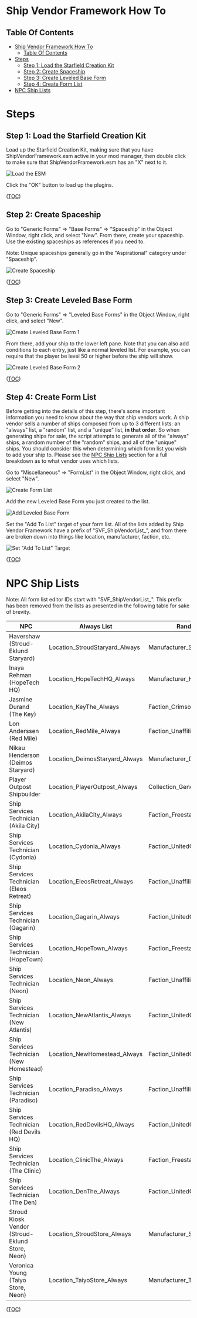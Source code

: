 Ship Vendor Framework How To
============================

Table Of Contents
-----------------
- [Ship Vendor Framework How To](#ship-vendor-framework-how-to)
    - [Table Of Contents](#table-of-contents)
- [Steps](#steps)
    - [Step 1: Load the Starfield Creation Kit](#step-1-load-the-starfield-creation-kit)
    - [Step 2: Create Spaceship](#step-2-create-spaceship)
    - [Step 3: Create Leveled Base Form](#step-3-create-leveled-base-form)
    - [Step 4: Create Form List](#step-4-create-form-list)
- [NPC Ship Lists](#npc-ship-lists)


Steps
=====

Step 1: Load the Starfield Creation Kit
---------------------------------------
Load up the Starfield Creation Kit, making sure that you have ShipVendorFramework.esm active in your mod manager, then double click to make sure that ShipVendorFramework.esm has an "X" next to it.

![Load the ESM](https://staticdelivery.nexusmods.com/mods/2295/images/969/969-1721942591-312643742.jpeg)

Click the "OK" button to load up the plugins.

([TOC](#table-of-contents))


Step 2: Create Spaceship
------------------------
Go to "Generic Forms" => "Base Forms" => "Spaceship" in the Object Window, right click, and select "New". From there, create your spaceship. Use the existing spaceships as references if you need to.

Note: Unique spaceships generally go in the "Aspirational" category under "Spaceship".

![Create Spaceship](https://staticdelivery.nexusmods.com/mods/2295/images/969/969-1721942605-691502869.jpeg)

([TOC](#table-of-contents))


Step 3: Create Leveled Base Form
--------------------------------
Go to "Generic Forms" => "Leveled Base Forms" in the Object Window, right click, and select "New".

![Create Leveled Base Form 1](https://staticdelivery.nexusmods.com/mods/2295/images/969/969-1721942614-1863277166.jpeg)

From there, add your ship to the lower left pane. Note that you can also add conditions to each entry, just like a normal leveled list. For example, you can require that the player be level 50 or higher before the ship will show.

![Create Leveled Base Form 2](https://staticdelivery.nexusmods.com/mods/2295/images/969/969-1721942654-663547038.jpeg)

([TOC](#table-of-contents))


Step 4: Create Form List
------------------------
Before getting into the details of this step, there's some important information you need to know about the way that ship vendors work. A ship vendor sells a number of ships composed from up to 3 different lists: an "always" list, a "random" list, and a "unique" list, **in that order**. So when generating ships for sale, the script attempts to generate all of the "always" ships, a random number of the "random" ships, and all of the "unique" ships. You should consider this when determining which form list you wish to add your ship to. Please see the [NPC Ship Lists](#npc-ship-lists) section for a full breakdown as to what vendor uses which lists.

Go to "Miscellaneous" => "FormList" in the Object Window, right click, and select "New".

![Create Form List](https://staticdelivery.nexusmods.com/mods/2295/images/969/969-1721942663-1160920978.jpeg)

Add the new Leveled Base Form you just created to the list.

![Add Leveled Base Form](https://staticdelivery.nexusmods.com/mods/2295/images/969/969-1721942673-1816070178.jpeg)

Set the "Add To List" target of your form list. All of the lists added by Ship Vendor Framework have a prefix of "SVF_ShipVendorList_", and from there are broken down into things like location, manufacturer, faction, etc.

![Set "Add To List" Target](https://staticdelivery.nexusmods.com/mods/2295/images/969/969-1721942682-1441125928.jpeg)

([TOC](#table-of-contents))


NPC Ship Lists
==============
Note: All form list editor IDs start with "SVF_ShipVendorList_". This prefix has been removed from the lists as presented in the following table for sake of brevity.

| NPC                                             | Always List                    | Random List                      | Unique List                    |
|-------------------------------------------------|--------------------------------|----------------------------------|--------------------------------|
| Havershaw (Stroud-Eklund Staryard)              | Location_StroudStaryard_Always | Manufacturer_Stroud              | Location_StroudStaryard_Unique |
| Inaya Rehman (HopeTech HQ)                      | Location_HopeTechHQ_Always     | Manufacturer_HopeTech            | Location_HopeTechHQ_Unique     |
| Jasmine Durand (The Key)                        | Location_KeyThe_Always         | Faction_CrimsonFleet             | Location_KeyThe_Unique         |
| Lon Anderssen (Red Mile)                        | Location_RedMile_Always        | Faction_Unaffiliated_BlackMarket | Location_RedMile_Unique        |
| Nikau Henderson (Deimos Staryard)               | Location_DeimosStaryard_Always | Manufacturer_Deimos              | Location_DeimosStaryard_Unique |
| Player Outpost Shipbuilder                      | Location_PlayerOutpost_Always  | Collection_Generic               | Location_PlayerOutpost_Unique  |
| Ship Services Technician (Akila City)           | Location_AkilaCity_Always      | Faction_FreestarCollective       | Location_AkilaCity_Unique      |
| Ship Services Technician (Cydonia)              | Location_Cydonia_Always        | Faction_UnitedColonies_Limited   | Location_Cydonia_Unique        |
| Ship Services Technician (Eleos Retreat)        | Location_EleosRetreat_Always   | Faction_Unaffiliated_Limited     | Location_EleosRetreat_Unique   |
| Ship Services Technician (Gagarin)              | Location_Gagarin_Always        | Faction_UnitedColonies_Limited   | Location_Gagarin_Unique        |
| Ship Services Technician (HopeTown)             | Location_HopeTown_Always       | Faction_FreestarCollective       | Location_HopeTown_Unique       |
| Ship Services Technician (Neon)                 | Location_Neon_Always           | Faction_Unaffiliated_Full        | Location_Neon_Unique           |
| Ship Services Technician (New Atlantis)         | Location_NewAtlantis_Always    | Faction_UnitedColonies_Full      | Location_NewAtlantis_Unique    |
| Ship Services Technician (New Homestead)        | Location_NewHomestead_Always   | Faction_UnitedColonies_Limited   | Location_NewHomestead_Unique   |
| Ship Services Technician (Paradiso)             | Location_Paradiso_Always       | Faction_Unaffiliated_Full        | Location_Paradiso_Unique       |
| Ship Services Technician (Red Devils HQ)        | Location_RedDevilsHQ_Always    | Faction_UnitedColonies_Limited   | Location_RedDevilsHQ_Unique    |
| Ship Services Technician (The Clinic)           | Location_ClinicThe_Always      | Faction_FreestarCollective       | Location_ClinicThe_Unique      |
| Ship Services Technician (The Den)              | Location_DenThe_Always         | Faction_UnitedColonies_Limited   | Location_DenThe_Unique         |
| Stroud Kiosk Vendor (Stroud-Eklund Store, Neon) | Location_StroudStore_Always    | Manufacturer_Stroud              | Location_StroudStore_Unique    |
| Veronica Young (Taiyo Store, Neon)              | Location_TaiyoStore_Always     | Manufacturer_Taiyo               | Location_TaiyoStore_Unique     |

([TOC](#table-of-contents))
